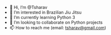 - 👋 Hi, I’m @Tsharav
- 👀 I’m interested in Brazilian Jiu Jitsu
- 🌱 I’m currently learning Python 3
- 💞️ I’m looking to collaborate on Python projects
- 📫 How to reach me (email: tsharav@gmail.com)

<!---
Tsharav/Tsharav is a ✨ special ✨ repository because its `README.md` (this file) appears on your GitHub profile.
You can click the Preview link to take a look at your changes.
--->
